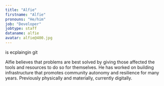 ```yaml
---
title: "Alfie"
firstname: "Alfie"
pronouns: "He/him"
job: "Developer"
jobtype: staff
dataname: alfie
avatar: alfie@400.jpg
---
```



is ecplaingin git

Alfie believes that problems are best solved by giving those affected the tools and resources to do so for themselves. He has worked on building infrastructure that promotes community autonomy and resilience for many years. Previously physically and materially, currently digitally.

